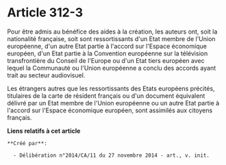 # Article 312-3

Pour être admis au bénéfice des aides à la création, les auteurs ont, soit la nationalité française, soit sont ressortissants
d'un Etat membre de l'Union européenne, d'un autre Etat partie à l'accord sur l'Espace économique européen, d'un Etat partie
à la Convention européenne sur la télévision transfrontière du Conseil de l'Europe ou d'un Etat tiers européen avec lequel la
Communauté ou l'Union européenne a conclu des accords ayant trait au secteur audiovisuel. 

Les étrangers autres que les ressortissants des Etats européens précités, titulaires de la carte de résident français ou d'un
document équivalent délivré par un Etat membre de l'Union européenne ou un autre Etat partie à l'accord sur l'Espace
économique européen, sont assimilés aux citoyens français.

**Liens relatifs à cet article**

	**Créé par**:

	  - Délibération n°2014/CA/11 du 27 novembre 2014 - art., v. init.

